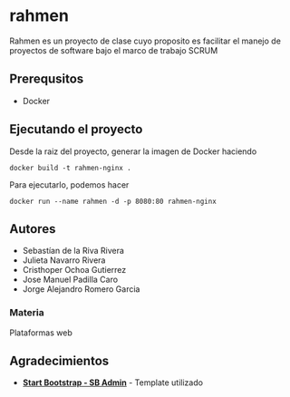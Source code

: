 # rahmen
Rahmen es un proyecto de clase cuyo proposito es facilitar el manejo de proyectos de software bajo el marco de trabajo SCRUM

## Prerequsitos
- Docker
<!--  -->
## Ejecutando el proyecto
Desde la raiz del proyecto, generar la imagen de Docker haciendo
```
docker build -t rahmen-nginx .
```
Para ejecutarlo, podemos hacer
```
docker run --name rahmen -d -p 8080:80 rahmen-nginx 
```
## Autores
- Sebastían de la Riva Rivera 
- Julieta Navarro Rivera
- Cristhoper Ochoa Gutierrez
- Jose Manuel Padilla Caro
- Jorge Alejandro Romero Garcia
### Materia
Plataformas web

## Agradecimientos
- **[Start Bootstrap - SB Admin](https://github.com/BlackrockDigital/startbootstrap-sb-admin)** - Template utilizado

